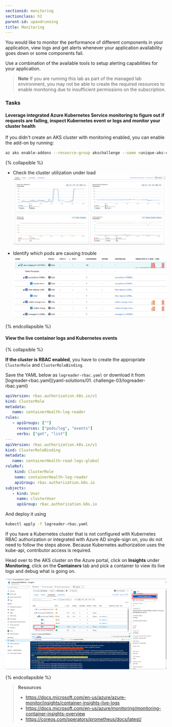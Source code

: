 ```yaml
---
sectionid: monitoring
sectionclass: h2
parent-id: upandrunning
title: Monitoring
---
```


You would like to monitor the performance of different components in your application, view logs and get alerts whenever your application availability goes down or some components fail.

Use a combination of the available tools to setup alerting capabilities for your application.

> **Note** If you are running this lab as part of the managed lab environment, you may not be able to create the required resources to enable monitoring due to insufficient permissions on the subscription.

### Tasks

#### Leverage integrated Azure Kubernetes Service monitoring to figure out if requests are failing, inspect Kubernetes event or logs and monitor your cluster health

If you didn't create an AKS cluster with monitoring enabled, you can enable the add-on by running:

```sh
az aks enable-addons --resource-group akschallenge --name <unique-aks-cluster-name> --addons monitoring
```

{% collapsible %}

- Check the cluster utilization under load
  ![Cluster utilization](media/clusterutilization.png)

- Identify which pods are causing trouble
  ![Pod utilization](media/podmetrics.png)

{% endcollapsible %}

#### View the live container logs and Kubernetes events

{% collapsible %}

**If the cluster is RBAC enabled**, you have to create the appropriate `ClusterRole` and `ClusterRoleBinding`.

Save the YAML below as `logreader-rbac.yaml` or download it from [logreader-rbac.yaml](yaml-solutions/01. challenge-03/logreader-rbac.yaml)

```yaml
apiVersion: rbac.authorization.k8s.io/v1 
kind: ClusterRole 
metadata: 
   name: containerHealth-log-reader 
rules: 
   - apiGroups: [""] 
     resources: ["pods/log", "events"] 
     verbs: ["get", "list"]  
--- 
apiVersion: rbac.authorization.k8s.io/v1 
kind: ClusterRoleBinding 
metadata: 
   name: containerHealth-read-logs-global 
roleRef: 
    kind: ClusterRole 
    name: containerHealth-log-reader 
    apiGroup: rbac.authorization.k8s.io 
subjects: 
   - kind: User 
     name: clusterUser 
     apiGroup: rbac.authorization.k8s.io
```

And deploy it using

```sh
kubectl apply -f logreader-rbac.yaml
```

If you have a Kubernetes cluster that is not configured with Kubernetes RBAC authorization or integrated with Azure AD single-sign on, you do not need to follow the steps above. Because Kubernetes authorization uses the kube-api, contributor access is required.

Head over to the AKS cluster on the Azure portal, click on **Insights** under **Monitoring**, click on the **Containers** tab and pick a container to view its live logs and debug what is going on.

![Azure Monitor for Containers: Live Logs](media/livelogs.png)

{% endcollapsible %}

> **Resources**
> - <https://docs.microsoft.com/en-us/azure/azure-monitor/insights/container-insights-live-logs>
> - <https://docs.microsoft.com/en-us/azure/monitoring/monitoring-container-insights-overview>
> - <https://coreos.com/operators/prometheus/docs/latest/>